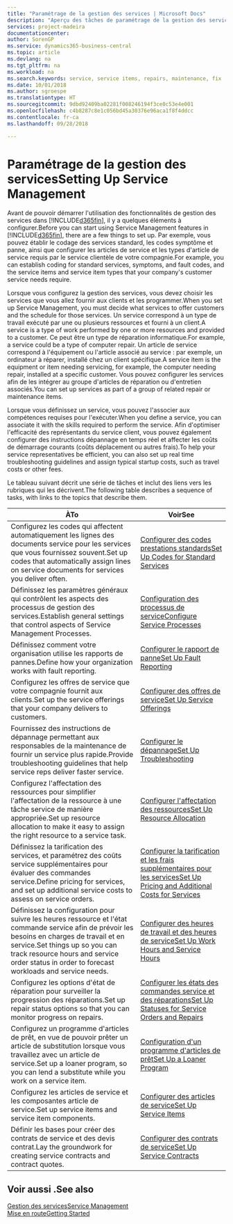 ```yaml
---
title: "Paramétrage de la gestion des services | Microsoft Docs"
description: "Aperçu des tâches de paramétrage de la gestion des services en fonction de la manière dont vos partenaires gère leurs services."
services: project-madeira
documentationcenter: 
author: SorenGP
ms.service: dynamics365-business-central
ms.topic: article
ms.devlang: na
ms.tgt_pltfrm: na
ms.workload: na
ms.search.keywords: service, service items, repairs, maintenance, fix
ms.date: 10/01/2018
ms.author: sgroespe
ms.translationtype: HT
ms.sourcegitcommit: 9dbd92409ba02281f008246194f3ce0c53e4e001
ms.openlocfilehash: c4b8287c8e1c056bd45a30376e96aca1f8f4ddcc
ms.contentlocale: fr-ca
ms.lasthandoff: 09/28/2018

---
```


# <a name="setting-up-service-management"></a><span data-ttu-id="e6008-103">Paramétrage de la gestion des services</span><span class="sxs-lookup"><span data-stu-id="e6008-103">Setting Up Service Management</span></span>
<span data-ttu-id="e6008-104">Avant de pouvoir démarrer l'utilisation des fonctionnalités de gestion des services dans [!INCLUDE[d365fin](includes/d365fin_md.md)], il y a quelques éléments à configurer.</span><span class="sxs-lookup"><span data-stu-id="e6008-104">Before you can start using Service Management features in [!INCLUDE[d365fin](includes/d365fin_md.md)], there are a few things to set up.</span></span> <span data-ttu-id="e6008-105">Par exemple, vous pouvez établir le codage des services standard, les codes symptôme et panne, ainsi que configurer les articles de service et les types d'article de service requis par le service clientèle de votre compagnie.</span><span class="sxs-lookup"><span data-stu-id="e6008-105">For example, you can establish coding for standard services, symptoms, and fault codes, and the service items and service item types that your company's customer service needs require.</span></span>  

<span data-ttu-id="e6008-106">Lorsque vous configurez la gestion des services, vous devez choisir les services que vous allez fournir aux clients et les programmer.</span><span class="sxs-lookup"><span data-stu-id="e6008-106">When you set up Service Management, you must decide what services to offer customers and the schedule for those services.</span></span> <span data-ttu-id="e6008-107">Un service correspond à un type de travail exécuté par une ou plusieurs ressources et fourni à un client.</span><span class="sxs-lookup"><span data-stu-id="e6008-107">A service is a type of work performed by one or more resources and provided to a customer.</span></span> <span data-ttu-id="e6008-108">Ce peut être un type de réparation informatique.</span><span class="sxs-lookup"><span data-stu-id="e6008-108">For example, a service could be a type of computer repair.</span></span> <span data-ttu-id="e6008-109">Un article de service correspond à l'équipement ou l'article associé au service : par exemple, un ordinateur à réparer, installé chez un client spécifique.</span><span class="sxs-lookup"><span data-stu-id="e6008-109">A service item is the equipment or item needing servicing, for example, the computer needing repair, installed at a specific customer.</span></span> <span data-ttu-id="e6008-110">Vous pouvez configurer les services afin de les intégrer au groupe d'articles de réparation ou d'entretien associés.</span><span class="sxs-lookup"><span data-stu-id="e6008-110">You can set up services as part of a group of related repair or maintenance items.</span></span>  
  
<span data-ttu-id="e6008-111">Lorsque vous définissez un service, vous pouvez l'associer aux compétences requises pour l'exécuter.</span><span class="sxs-lookup"><span data-stu-id="e6008-111">When you define a service, you can associate it with the skills required to perform the service.</span></span> <span data-ttu-id="e6008-112">Afin d'optimiser l'efficacité des représentants du service client, vous pouvez également configurer des instructions dépannage en temps réel et affecter les coûts de démarrage courants (coûts déplacement ou autres frais).</span><span class="sxs-lookup"><span data-stu-id="e6008-112">To help your service representatives be efficient, you can also set up real time troubleshooting guidelines and assign typical startup costs, such as travel costs or other fees.</span></span>  

<span data-ttu-id="e6008-113">Le tableau suivant décrit une série de tâches et inclut des liens vers les rubriques qui les décrivent.</span><span class="sxs-lookup"><span data-stu-id="e6008-113">The following table describes a sequence of tasks, with links to the topics that describe them.</span></span>  
  
| <span data-ttu-id="e6008-114">À</span><span class="sxs-lookup"><span data-stu-id="e6008-114">To</span></span> | <span data-ttu-id="e6008-115">Voir</span><span class="sxs-lookup"><span data-stu-id="e6008-115">See</span></span> |
| --- | --- |
| <span data-ttu-id="e6008-116">Configurez les codes qui affectent automatiquement les lignes des documents service pour les services que vous fournissez souvent.</span><span class="sxs-lookup"><span data-stu-id="e6008-116">Set up codes that automatically assign lines on service documents for services you deliver often.</span></span> |[<span data-ttu-id="e6008-117">Configurer des codes prestations standards</span><span class="sxs-lookup"><span data-stu-id="e6008-117">Set Up Codes for Standard Services</span></span>](service-how-setup-service-coding.md)|
| <span data-ttu-id="e6008-118">Définissez les paramètres généraux qui contrôlent les aspects des processus de gestion des services.</span><span class="sxs-lookup"><span data-stu-id="e6008-118">Establish general settings that control aspects of Service Management Processes.</span></span>|[<span data-ttu-id="e6008-119">Configuration des processus de service</span><span class="sxs-lookup"><span data-stu-id="e6008-119">Configure Service Processes</span></span>](service-setup-service-processes.md)|
| <span data-ttu-id="e6008-120">Définissez comment votre organisation utilise les rapports de pannes.</span><span class="sxs-lookup"><span data-stu-id="e6008-120">Define how your organization works with fault reporting.</span></span> |[<span data-ttu-id="e6008-121">Configurer le rapport de panne</span><span class="sxs-lookup"><span data-stu-id="e6008-121">Set Up Fault Reporting</span></span>](service-how-setup-fault-reporting.md) |
| <span data-ttu-id="e6008-122">Configurez les offres de service que votre compagnie fournit aux clients.</span><span class="sxs-lookup"><span data-stu-id="e6008-122">Set up the service offerings that your company delivers to customers.</span></span>|[<span data-ttu-id="e6008-123">Configurer des offres de service</span><span class="sxs-lookup"><span data-stu-id="e6008-123">Set Up Service Offerings</span></span>](service-how-setup-service-offerings.md)|
| <span data-ttu-id="e6008-124">Fournissez des instructions de dépannage permettant aux responsables de la maintenance de fournir un service plus rapide.</span><span class="sxs-lookup"><span data-stu-id="e6008-124">Provide troubleshooting guidelines that help service reps deliver faster service.</span></span> |[<span data-ttu-id="e6008-125">Configurer le dépannage</span><span class="sxs-lookup"><span data-stu-id="e6008-125">Set Up Troubleshooting</span></span>](service-how-setup-troubleshooting.md) |
| <span data-ttu-id="e6008-126">Configurez l'affectation des ressources pour simplifier l'affectation de la ressource à une tâche service de manière appropriée.</span><span class="sxs-lookup"><span data-stu-id="e6008-126">Set up resource allocation to make it easy to assign the right resource to a service task.</span></span> |[<span data-ttu-id="e6008-127">Configurer l'affectation des ressources</span><span class="sxs-lookup"><span data-stu-id="e6008-127">Set Up Resource Allocation</span></span>](service-how-setup-resource-allocation.md) |
| <span data-ttu-id="e6008-128">Définissez la tarification des services, et paramétrez des coûts service supplémentaires pour évaluer des commandes service.</span><span class="sxs-lookup"><span data-stu-id="e6008-128">Define pricing for services, and set up additional service costs to assess on service orders.</span></span> |[<span data-ttu-id="e6008-129">Configurer la tarification et les frais supplémentaires pour les services</span><span class="sxs-lookup"><span data-stu-id="e6008-129">Set Up Pricing and Additional Costs for Services</span></span>](service-how-setup-service-costs-pricing.md)|
| <span data-ttu-id="e6008-130">Définissez la configuration pour suivre les heures ressource et l'état commande service afin de prévoir les besoins en charges de travail et en service.</span><span class="sxs-lookup"><span data-stu-id="e6008-130">Set things up so you can track resource hours and service order status in order to forecast workloads and service needs.</span></span>|[<span data-ttu-id="e6008-131">Configurer des heures de travail et des heures de service</span><span class="sxs-lookup"><span data-stu-id="e6008-131">Set Up Work Hours and Service Hours</span></span>](service-how-setup-work-service-hours.md)|
| <span data-ttu-id="e6008-132">Configurez les options d'état de réparation pour surveiller la progression des réparations.</span><span class="sxs-lookup"><span data-stu-id="e6008-132">Set up repair status options so that you can monitor progress on repairs.</span></span> | [<span data-ttu-id="e6008-133">Configurer les états des commandes service et des réparations</span><span class="sxs-lookup"><span data-stu-id="e6008-133">Set Up Statuses for Service Orders and Repairs</span></span>](service-order-repair-status.md)|
| <span data-ttu-id="e6008-134">Configurez un programme d'articles de prêt, en vue de pouvoir prêter un article de substitution lorsque vous travaillez avec un article de service.</span><span class="sxs-lookup"><span data-stu-id="e6008-134">Set up a loaner program, so you can lend a substitute while you work on a service item.</span></span> |[<span data-ttu-id="e6008-135">Configuration d'un programme d'articles de prêt</span><span class="sxs-lookup"><span data-stu-id="e6008-135">Set Up a Loaner Program</span></span>](service-how-setup-loaner-program.md) |
| <span data-ttu-id="e6008-136">Configurez les articles de service et les composantes article de service.</span><span class="sxs-lookup"><span data-stu-id="e6008-136">Set up service items and service item components.</span></span> |[<span data-ttu-id="e6008-137">Configurer des articles de service</span><span class="sxs-lookup"><span data-stu-id="e6008-137">Set Up Service Items</span></span>](service-how-setup-service-items.md) |
| <span data-ttu-id="e6008-138">Définir les bases pour créer des contrats de service et des devis contrat.</span><span class="sxs-lookup"><span data-stu-id="e6008-138">Lay the groundwork for creating service contracts and contract quotes.</span></span> |[<span data-ttu-id="e6008-139">Configurer des contrats de service</span><span class="sxs-lookup"><span data-stu-id="e6008-139">Set Up Service Contracts</span></span>](service-how-setup-service-contracts.md) |

## <a name="see-also"></a><span data-ttu-id="e6008-140">Voir aussi .</span><span class="sxs-lookup"><span data-stu-id="e6008-140">See also</span></span>
[<span data-ttu-id="e6008-141">Gestion des services</span><span class="sxs-lookup"><span data-stu-id="e6008-141">Service Management</span></span>](service-service.md)  
[<span data-ttu-id="e6008-142">Mise en route</span><span class="sxs-lookup"><span data-stu-id="e6008-142">Getting Started</span></span>](product-get-started.md)  


